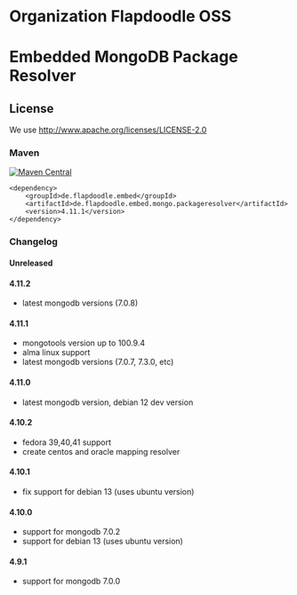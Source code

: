 # Organization Flapdoodle OSS

# Embedded MongoDB Package Resolver

## License

We use http://www.apache.org/licenses/LICENSE-2.0

### Maven

[![Maven Central](https://img.shields.io/maven-central/v/de.flapdoodle.embed/de.flapdoodle.embed.mongo.packageresolver.svg)](https://maven-badges.herokuapp.com/maven-central/de.flapdoodle.embed/de.flapdoodle.embed.mongo.packageresolver)

	<dependency>
		<groupId>de.flapdoodle.embed</groupId>
		<artifactId>de.flapdoodle.embed.mongo.packageresolver</artifactId>
		<version>4.11.1</version>
	</dependency>

### Changelog

#### Unreleased

#### 4.11.2

- latest mongodb versions (7.0.8) 

#### 4.11.1

- mongotools version up to 100.9.4
- alma linux support
- latest mongodb versions (7.0.7, 7.3.0, etc)

#### 4.11.0

- latest mongodb version, debian 12 dev version

#### 4.10.2

- fedora 39,40,41 support
- create centos and oracle mapping resolver

#### 4.10.1

- fix support for debian 13 (uses ubuntu version)

#### 4.10.0

- support for mongodb 7.0.2
- support for debian 13 (uses ubuntu version)

#### 4.9.1

- support for mongodb 7.0.0
